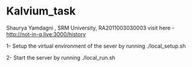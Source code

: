 # Kalvium_task
Shaurya Yamdagni , SRM University, RA2011003030003
visit here - http://not-in-q.live:3000/history

1- Setup the virtual environment of the sever by running ./local_setup.sh 

2- Start the server by running ./local_run.sh
